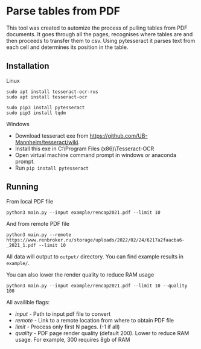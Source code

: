 # Parse tables from PDF
This tool was created to automize the process of pulling tables from PDF documents. It goes through all the pages, 
recognises where tables are and then proceeds to transfer them to csv. Using pytesseract it parses text from each cell and determines its position in the table.

## Installation
Linux
```
sudo apt install tesseract-ocr-rus
sudo apt install tesseract-ocr

sudo pip3 install pytesseract
sudo pip3 install tqdm
```

Windows
* Download tesseract exe from https://github.com/UB-Mannheim/tesseract/wiki.
* Install this exe in C:\Program Files (x86)\Tesseract-OCR
* Open virtual machine command prompt in windows or anaconda prompt.
* Run `pip install pytesseract`


## Running
From local PDF file
```
python3 main.py --input example/rencap2021.pdf --limit 10
```

And from remote PDF file
```
python3 main.py --remote https://www.renbroker.ru/storage/uploads/2022/02/24/6217a2faacba6-_2021_1.pdf --limit 10
```

All data will output to `output/` directory. You can find example results in `example/`.

You can also lower the render quality to reduce RAM usage
```
python3 main.py --input example/rencap2021.pdf --limit 10 --quality 100
```

All availible flags:
* _input_ - Path to input pdf file to convert
* _remote_ - Link to a remote location from where to obtain PDF file
* _limit_ - Process only first N pages. (-1 if all)
* _quality_ - PDF page render quality (default 200). Lower to reduce RAM usage. For example, 300 requires 8gb of RAM
